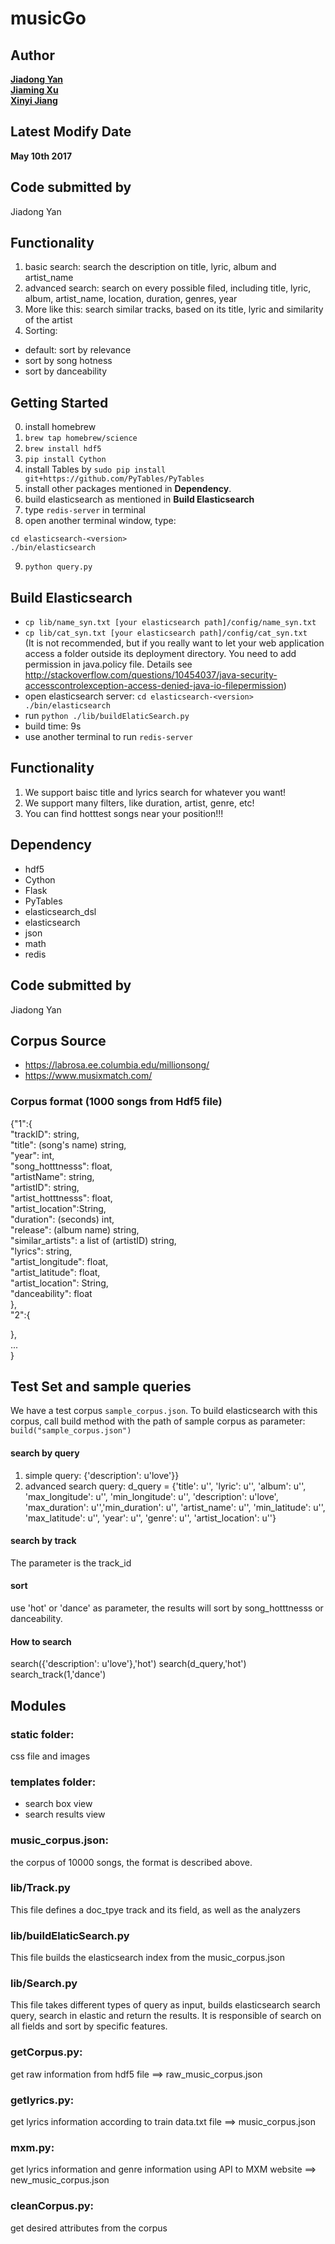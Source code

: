 # musicGo  
## Author
**[Jiadong Yan](https://github.com/FrankYan93)**  
**[Jiaming Xu](https://github.com/Dragoncell)**  
**[Xinyi Jiang](https://github.com/xyjiang94)**  

## Latest Modify Date
**May 10th 2017**

## Code submitted by
Jiadong Yan

## Functionality
1. basic search: search the description on title, lyric, album and artist_name
2. advanced search: search on every possible filed, including title, lyric, album, artist_name, location, duration, genres, year
3. More like this: search similar tracks, based on its title, lyric and similarity of the artist
4. Sorting:
  - default: sort by relevance
  - sort by song hotness
  - sort by danceability


## Getting Started
0. install homebrew
1. `brew tap homebrew/science`
2. `brew install hdf5`
3. `pip install Cython`
4. install Tables by `sudo pip install git+https://github.com/PyTables/PyTables`
5. install other packages mentioned in **Dependency**.
6. build elasticsearch as mentioned in **Build Elasticsearch**
7. type `redis-server` in terminal
8. open another  terminal window, type:
```
cd elasticsearch-<version>
./bin/elasticsearch
```
9. `python query.py`


## Build Elasticsearch
- `cp lib/name_syn.txt [your elasticsearch path]/config/name_syn.txt`
- `cp lib/cat_syn.txt [your elasticsearch path]/config/cat_syn.txt`   
(It is not recommended, but if you really want to let your web application access a folder outside its deployment directory. You need to add permission in java.policy file. Details see http://stackoverflow.com/questions/10454037/java-security-accesscontrolexception-access-denied-java-io-filepermission)
- open elasticsearch server:
  `cd elasticsearch-<version>  
  ./bin/elasticsearch`  
- run `python ./lib/buildElaticSearch.py`
- build time: 9s
- use another terminal to run `redis-server`

## Functionality
1. We support baisc title and lyrics search for whatever you want!  
2. We support many filters, like duration, artist, genre, etc!  
3. You can find hotttest songs near your position!!!  

## Dependency
- hdf5
- Cython
- Flask
- PyTables
- elasticsearch_dsl
- elasticsearch
- json
- math
- redis

## Code submitted by
Jiadong Yan

## Corpus Source
- https://labrosa.ee.columbia.edu/millionsong/
- https://www.musixmatch.com/

### Corpus format (1000 songs from Hdf5 file)
{"1":{  
    "trackID": string,  
    "title": (song's name) string,  
    "year": int,  
    "song_hotttnesss": float,  
    "artistName": string,  
    "artistID": string,  
    "artist_hotttnesss": float,  
    "artist_location":String,  
    "duration": (seconds) int,  
    "release": (album name) string,  
    "similar_artists": a list of (artistID) string,  
    "lyrics": string,  
    "artist_longitude": float,  
    "artist_latitude": float,  
    "artist_location": String,  
    "danceability": float  
  },  
  "2":{

  },  
  ...  
}

## Test Set and sample queries
We have a test corpus `sample_corpus.json`. To build elasticsearch with this corpus, call build method with the path of sample corpus as parameter: `build("sample_corpus.json")`

#### search by query
1. simple query: {'description': u'love'}}
2. advanced search query:
d_query = {'title': u'',
              'lyric': u'',
              'album': u'',
              'max_longitude': u'', 'min_longitude': u'',
              'description': u'love',
              'max_duration': u'','min_duration': u'',
              'artist_name': u'',
              'min_latitude': u'', 'max_latitude': u'',
              'year': u'',
              'genre': u'',
              'artist_location': u''}

#### search by track
The parameter is the track_id

#### sort
use 'hot' or 'dance' as parameter, the results will sort by song_hotttnesss or danceability.

#### How to search
search({'description': u'love'},'hot')
search(d_query,'hot')
search_track(1,'dance')


## Modules

### static folder:
css file and images

### templates folder:
* search box view
* search results view

### music_corpus.json:
the corpus of 10000 songs, the format is described above.

### lib/Track.py
This file defines a doc_tpye track and its field, as well as the analyzers

### lib/buildElaticSearch.py
This file builds the elasticsearch index from the music_corpus.json

### lib/Search.py
This file takes different types of query as input, builds elasticsearch search query, search in elastic and return the results. It is responsible of search on all fields and sort by specific features.

### getCorpus.py:  
get raw information from hdf5 file   ==> raw_music_corpus.json

### getlyrics.py:
get lyrics information according to train data.txt file  ==> music_corpus.json

### mxm.py:
get lyrics information and genre information using API to MXM website ==> new_music_corpus.json

### cleanCorpus.py:
get desired attributes from the corpus
